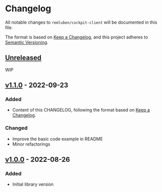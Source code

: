 # Changelog

All notable changes to `remluben/cockpit-client` will be documented in this file.

The format is based on [Keep a Changelog](https://keepachangelog.com/en/1.0.0/),
and this project adheres to [Semantic Versioning](https://semver.org/spec/v2.0.0.html).

## [Unreleased]

WIP

## [v1.1.0] - 2022-09-23 

### Added

- Content of this CHANGELOG, following the format based on 
  [Keep a Changelog](https://keepachangelog.com/en/1.0.0/).

### Changed

- Improve the basic code example in README
- Minor refactorings

## [v1.0.0] - 2022-08-26

### Added

- Initial library version

[Unreleased]: https://github.com/remluben/cockpit-client/compare/v1.1.0...HEAD
[v1.1.0]: https://github.com/remluben/cockpit-client/releases/tag/v1.1.0
[v1.0.0]: https://github.com/remluben/cockpit-client/releases/tag/v1.0.0
